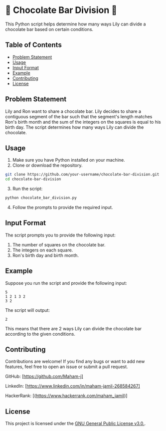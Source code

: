 # 🍫 Chocolate Bar Division 🍫

This Python script helps determine how many ways Lily can divide a chocolate bar based on certain conditions.

## Table of Contents

- [Problem Statement](#problem-statement)
- [Usage](#usage)
- [Input Format](#input-format)
- [Example](#example)
- [Contributing](#contributing)
- [License](#license)

## Problem Statement

Lily and Ron want to share a chocolate bar. Lily decides to share a contiguous segment of the bar such that the segment's length matches Ron's birth month and the sum of the integers on the squares is equal to his birth day. The script determines how many ways Lily can divide the chocolate.

## Usage

1. Make sure you have Python installed on your machine.
2. Clone or download the repository.

```bash
git clone https://github.com/your-username/chocolate-bar-division.git
cd chocolate-bar-division
```

3. Run the script:

```bash
python chocolate_bar_division.py
```

4. Follow the prompts to provide the required input.

## Input Format

The script prompts you to provide the following input:

1. The number of squares on the chocolate bar.
2. The integers on each square.
3. Ron's birth day and birth month.

## Example

Suppose you run the script and provide the following input:

```
5
1 2 1 3 2
3 2
```

The script will output:

```
2
```

This means that there are 2 ways Lily can divide the chocolate bar according to the given conditions.

## Contributing

Contributions are welcome! If you find any bugs or want to add new features, feel free to open an issue or submit a pull request.

GitHub: [https://github.com/Maham-j]

LinkedIn: [https://www.linkedin.com/in/maham-jamil-268584267]

HackerRank: [(https://www.hackerrank.com/maham_jamil)]

## License

This project is licensed under the [GNU General Public License v3.0.](LICENSE).

